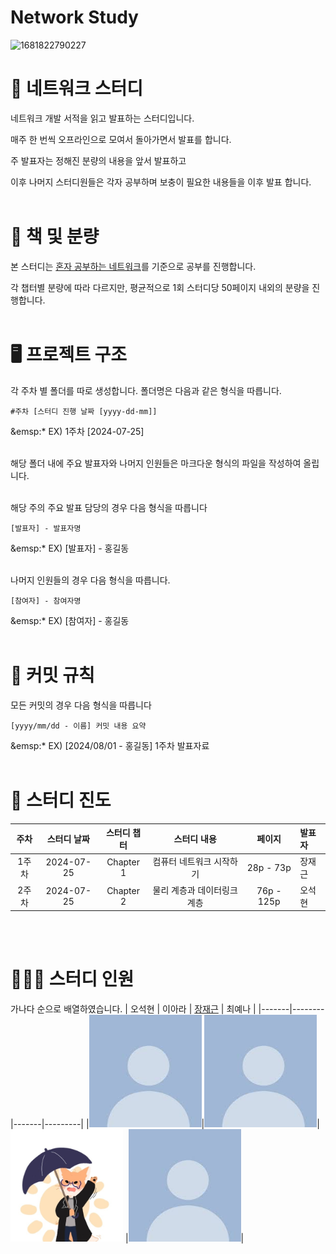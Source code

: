 # Network Study
![1681822790227](https://github.com/user-attachments/assets/b47d4db1-f97f-4a7e-9b2b-1590b848284f)

# 📖 네트워크 스터디

네트워크 개발 서적을 읽고 발표하는 스터디입니다.

매주 한 번씩 오프라인으로 모여서 돌아가면서 발표를 합니다.

주 발표자는 정해진 분량의 내용을 앞서 발표하고

이후 나머지 스터디원들은 각자 공부하며 보충이 필요한 내용들을 이후 발표 합니다. <br/><br/>
  
# 🔖 책 및 분량

본 스터디는 [혼자 공부하는 네트워크](https://product.kyobobook.co.kr/detail/S000212911507)를 기준으로 공부를 진행합니다.

각 챕터별 분량에 따라 다르지만, 평균적으로 1회 스터디당 50페이지 내외의 분량을 진행합니다. <br/><br/>

# 🖥 프로젝트 구조 
각 주차 별 폴더를 따로 생성합니다. 폴더명은 다음과 같은 형식을 따릅니다.

`#주차 [스터디 진행 날짜 [yyyy-dd-mm]]`

&emsp:* EX) 1주차 [2024-07-25] <br/><br/>

해당 폴더 내에 주요 발표자와 나머지 인원들은 마크다운 형식의 파일을 작성하여 올립니다. <br/><br/>

해당 주의 주요 발표 담당의 경우 다음 형식을 따릅니다 

`[발표자] - 발표자명`

&emsp:* EX) [발표자] - 홍길동 <br/><br/>

나머지 인원들의 경우 다음 형식을 따릅니다. 

`[참여자] - 참여자명`

&emsp:* EX) [참여자] - 홍길동 <br/><br/>

# 🧩 커밋 규칙
모든 커밋의 경우 다음 형식을 따릅니다 

`[yyyy/mm/dd - 이름] 커밋 내용 요약`

&emsp:* EX) [2024/08/01 - 홍길동] 1주차 발표자료 <br/><br/>

# 📝 스터디 진도
| 주차 | 스터디 날짜 | 스터디 챕터 | 스터디 내용 | 페이지 | 발표자 |
|:-------:|:------------:|:----------:|:------------------------:|:-----------:|:-------|
| 1주차 | 2024-07-25 | Chapter 1 | 컴퓨터 네트워크 시작하기 | 28p - 73p | 장재근 |
| 2주차 | 2024-07-25 | Chapter 2 | 물리 계층과 데이터링크 계층 | 76p - 125p | 오석현 |

<br/><br/>
# 🧑‍🤝‍🧑 스터디 인원
가나다 순으로 배열하였습니다.
| 오석현 | 이아라 | [장재근](https://github.com/jaegeunjang) | 최예나 |
|-------|--------|-------|---------|
|<img src="https://github.com/DeveloperTechStudy/Network/blob/main/Images/%EA%B8%B0%EB%B3%B8%ED%94%84%EB%A1%9C%ED%95%84.jpg"  width="180" height="180"/>|<img src="https://github.com/DeveloperTechStudy/Network/blob/main/Images/%EA%B8%B0%EB%B3%B8%ED%94%84%EB%A1%9C%ED%95%84.jpg"  width="180" height="180"/>| <img src="https://github.com/DeveloperTechStudy/Network/blob/main/Images/%EC%9E%A5%EC%9E%AC%EA%B7%BC%ED%94%84%EB%A1%9C%ED%95%84.jpg"  width="180" height="180"/> |<img src="https://github.com/DeveloperTechStudy/Network/blob/main/Images/%EA%B8%B0%EB%B3%B8%ED%94%84%EB%A1%9C%ED%95%84.jpg"  width="180" height="180"/>|

